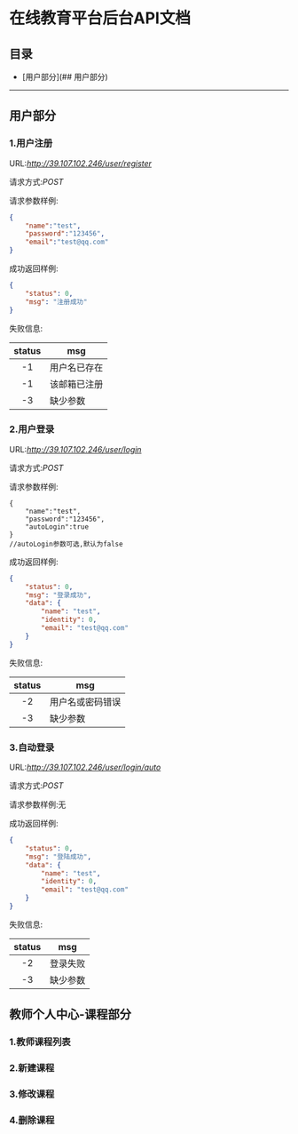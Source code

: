 # 在线教育平台后台API文档

## 目录
- [用户部分](## 用户部分)
***
## 用户部分
### 1.用户注册
URL:_http://39.107.102.246/user/register_

请求方式:_POST_

请求参数样例:
```json
{
	"name":"test",
	"password":"123456",
	"email":"test@qq.com"
}
```
成功返回样例:
```json
{
    "status": 0,
    "msg": "注册成功"
}
```
失败信息:

|status|msg|
|:----:|---|
|-1|用户名已存在|
|-1|该邮箱已注册|
|-3|缺少参数|
### 2.用户登录
URL:_http://39.107.102.246/user/login_

请求方式:_POST_

请求参数样例:
```json5
{
	"name":"test",
	"password":"123456",
	"autoLogin":true
}
//autoLogin参数可选,默认为false
```
成功返回样例:
```json
{
    "status": 0,
    "msg": "登录成功",
    "data": {
        "name": "test",
        "identity": 0,
        "email": "test@qq.com"
    }
}
```
失败信息:

|status|msg|
|:----:|---|
|-2|用户名或密码错误|
|-3|缺少参数|
### 3.自动登录
URL:_http://39.107.102.246/user/login/auto_

请求方式:_POST_

请求参数样例:无

成功返回样例:
```json
{
    "status": 0,
    "msg": "登陆成功",
    "data": {
        "name": "test",
        "identity": 0,
        "email": "test@qq.com"
    }
}
```
失败信息:

|status|msg|
|:----:|---|
|-2|登录失败|
|-3|缺少参数|
## 教师个人中心-课程部分
### 1.教师课程列表
### 2.新建课程
### 3.修改课程
### 4.删除课程